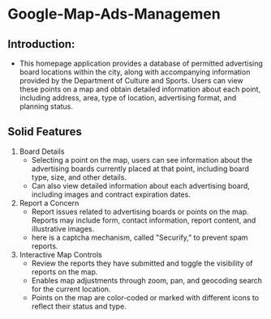 # Google-Map-Ads-Managemen

## Introduction:
- This homepage application provides a database of permitted advertising board locations within the city, along with accompanying information provided by the Department of Culture and Sports. Users can view these points on a map and obtain detailed information about each point, including address, area, type of location, advertising format, and planning status.

## Solid Features
1. Board Details
    - Selecting a point on the map, users can see information about the advertising boards currently placed at that point, including board type, size, and other details.
    - Can also view detailed information about each advertising board, including images and contract expiration dates.
2. Report a Concern
    - Report issues related to advertising boards or points on the map. Reports may include form, contact information, report content, and illustrative images.
    - here is a captcha mechanism, called "Securify," to prevent spam reports.
3. Interactive Map Controls
    - Review the reports they have submitted and toggle the visibility of reports on the map. 
    - Enables map adjustments through zoom, pan, and geocoding search for the current location.
    - Points on the map are color-coded or marked with different icons to reflect their status and type.
